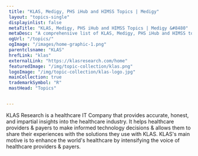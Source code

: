```yaml
--- 
 title: "KLAS, Medigy, PHS iHub and HIMSS Topics | Medigy"
 layout: "topics-single"
 displayinlist: false
 metaTitle: "KLAS, Medigy, PHS iHub and HIMSS Topics | Medigy &#8480"
 metaDesc: "A comprehensive list of KLAS, Medigy, PHS iHub and HIMSS topics"
 ogUrl: "/topics/"
 ogImage: "/images/home-graphic-1.png"
 parentclsname: "KLAS"
 hrefLink: "klas"
 externalLink: "https://klasresearch.com/home"
 featuredImage: "/img/topic-collection/klas.png"
 logoImage: "/img/topic-collection/klas-logo.jpg"
 mainCollection: true
 trademarkSymbol: "R"
 mastHead: "Topics"


---
```

KLAS Research is a healthcare IT Company that provides accurate, honest, and impartial insights into the healthcare industry. It helps healthcare providers & payers to make informed technology decisions & allows them to share their experiences with the solutions they use with KLAS. KLAS's main motive is to enhance the world's healthcare by intensifying the voice of healthcare providers & payers.
